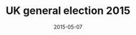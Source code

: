 ---
title: UK general election 2015
date: 2015-05-07
registration_deadline: 2015-05-02
wikipedia: https://en.wikipedia.org/wiki/United_Kingdom_general_election,_2015
---